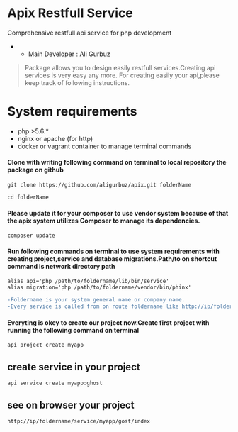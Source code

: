 # Apix Restfull Service
Comprehensive restfull api service for php development
* - Main Developer : Ali Gurbuz

> Package allows you to design easily restfull services.Creating api services is very easy any more.
> For creating easily your api,please keep track of following instructions.

# System requirements
* php >5.6.*
* nginx or apache (for http)
* docker or vagrant container to manage terminal commands



#### Clone with writing following command on terminal to local repository the package on github

```
git clone https://github.com/aligurbuz/apix.git folderName

cd folderName

```

#### Please update it for your composer to use vendor system because of that the apix system utilizes Composer to manage its dependencies.

```
composer update

```


#### Run following commands on terminal to use system requirements with creating project,service and database migrations.Path/to on shortcut command is network directory path

```
alias api='php /path/to/foldername/lib/bin/service'
alias migration='php /path/to/foldername/vendor/bin/phinx'

```

```diff
-Foldername is your system general name or company name.
-Every service is called from on route foldername like http://ip/foldername/service/project/servicename/index
```

#### Everyting is okey to create our project now.Create first project with running the following command on terminal

```
api project create myapp

```

## create service in your project

```
api service create myapp:ghost

```

## see on browser your project

```
http://ip/foldername/service/myapp/gost/index

```
